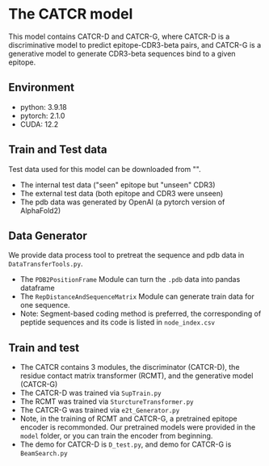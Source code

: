 # The CATCR model

This model contains CATCR-D and CATCR-G, where CATCR-D is a discriminative model to predict epitope-CDR3-beta pairs, and CATCR-G is a generative model to generate CDR3-beta sequences bind to a given epitope.

## Environment

- python: 3.9.18
- pytorch: 2.1.0
- CUDA: 12.2

## Train and Test data

Test data used for this model can be downloaded from "".

- The internal test data ("seen" epitope but "unseen" CDR3)
- The external test data (both epitope and CDR3 were unseen)
- The pdb data was generated by OpenAI (a pytorch version of AlphaFold2)

## Data Generator

We provide data process tool to pretreat the sequence and pdb data in `DataTransferTools.py`.

- The `PDB2PositionFrame` Module can turn the `.pdb` data into pandas dataframe
- The `RepDistanceAndSequenceMatrix` Module can generate train data for one sequence.
- Note: Segment-based coding method is preferred, the corresponding of peptide sequences and its code is listed in `node_index.csv`

## Train and test

- The CATCR contains 3 modules, the discriminator (CATCR-D), the residue contact matrix transformer (RCMT), and the generative model (CATCR-G)
- The CATCR-D was trained via `SupTrain.py`
- The RCMT was trained via `SturctureTransformer.py`
- The CATCR-G was trained via `e2t_Generator.py`
- Note, in the training of RCMT and CATCR-G, a pretrained epitope encoder is recommonded. Our pretrained models were provided in the `model` folder, or you can train the encoder from beginning.
- The demo for CATCR-D is `D_test.py`, and demo for CATCR-G is `BeamSearch.py`
